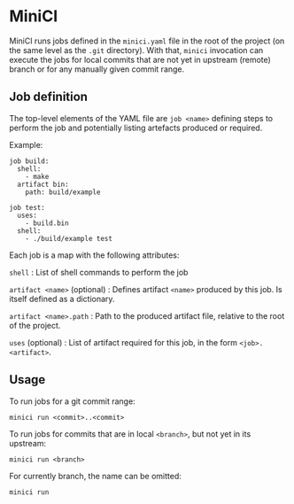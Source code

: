 MiniCI
======

MiniCI runs jobs defined in the `minici.yaml` file in the root of the project
(on the same level as the `.git` directory). With that, `minici` invocation can
execute the jobs for local commits that are not yet in upstream (remote) branch
or for any manually given commit range.


Job definition
--------------

The top-level elements of the YAML file are `job <name>` defining steps to
perform the job and potentially listing artefacts produced or required.

Example:

```
job build:
  shell:
    - make
  artifact bin:
    path: build/example

job test:
  uses:
    - build.bin
  shell:
    - ./build/example test
```

Each job is a map with the following attributes:

`shell`
: List of shell commands to perform the job

`artifact <name>` (optional)
: Defines artifact `<name>` produced by this job. Is itself defined as a dictionary.

`artifact <name>.path`
: Path to the produced artifact file, relative to the root of the project.

`uses` (optional)
: List of artifact required for this job, in the form `<job>.<artifact>`.


Usage
-----

To run jobs for a git commit range:
```
minici run <commit>..<commit>
```

To run jobs for commits that are in local `<branch>`, but not yet in its upstream:
```
minici run <branch>
```

For currently branch, the name can be omitted:
```
minici run
```
